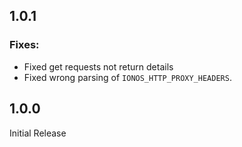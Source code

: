 
## 1.0.1
### Fixes:
- Fixed get requests not return details
- Fixed wrong parsing of `IONOS_HTTP_PROXY_HEADERS`.

## 1.0.0
Initial Release
